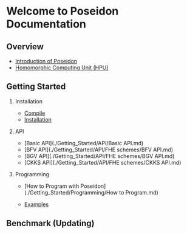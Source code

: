 # Welcome to Poseidon Documentation

## Overview

* [Introduction of Poseidon](./Overview/Poseidon_Basics.md)
* [Homomorphic Computing Unit (HPU)](./Overview/HPU.md)

## Getting Started

1. Installation

     * [Compile](./Getting_Started/Installation/Compilation.md)
     * [Installation](./Getting_Started/Installation/Installation.md)
     
     
2. API

     * [Basic API](./Getting_Started/API/Basic API.md)
     * [BFV API](./Getting_Started/API/FHE schemes/BFV API.md)
     * [BGV API](./Getting_Started/API/FHE schemes/BGV API.md)
     * [CKKS API](./Getting_Started/API/FHE schemes/CKKS API.md)
     
     
3. Programming

     * [How to Program with Poseidon](./Getting_Started/Programming/How to Program.md)

     * [Examples](./Getting_Started/Programming/Examples.md)


## Benchmark (Updating)


